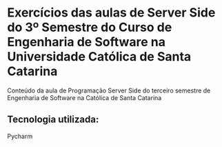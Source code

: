 # Exercícios das aulas de Server Side do 3º Semestre do Curso de Engenharia de Software na Universidade Católica de Santa Catarina

Conteúdo da aula de Programação Server Side do terceiro semestre de Engenharia de Software na Católica de Santa Catarina

## Tecnologia utilizada:
Pycharm
